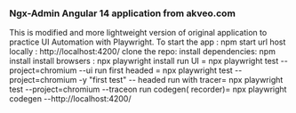 ### Ngx-Admin Angular 14 application from akveo.com

This is modified and more lightweight version of original application to practice UI Automation with Playwright.
To start the app : npm start
url host locally : http://localhost:4200/
clone the repo:
install dependencies: npm install
install browsers : npx playwright install
run UI = npx playwright test --project=chromium --ui
run first headed = npx playwright test --project=chromium -y "first test" -- headed
run with tracer= npx playwright test --project=chromium --traceon
run codegen( recorder)= npx playwright codegen --http://localhost:4200/

